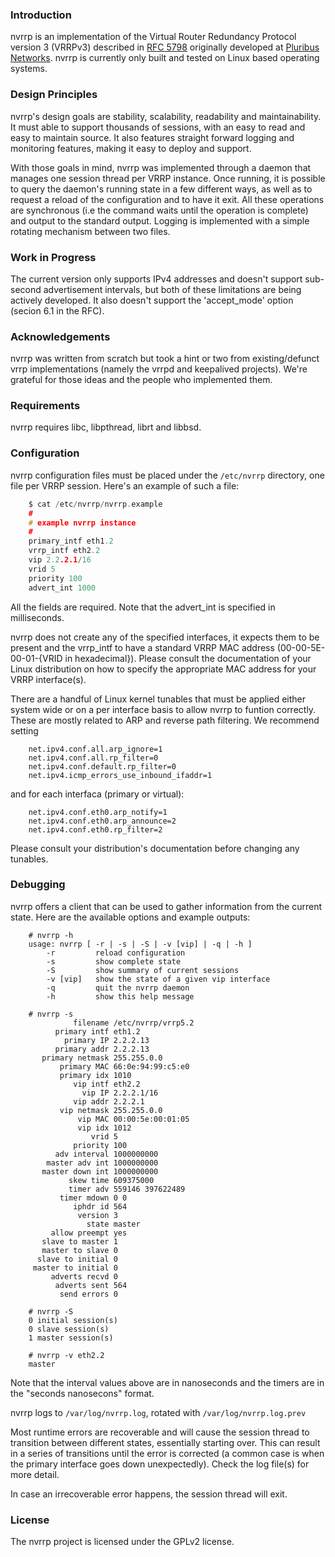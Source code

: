 ### Introduction

nvrrp is an implementation of the Virtual Router Redundancy Protocol version 3 (VRRPv3) described in [RFC 5798](https://tools.ietf.org/html/rfc5798) originally developed at [Pluribus Networks](http://pluribusnetworks.com/). nvrrp is currently only built and tested on Linux based operating systems.

### Design Principles

nvrrp's design goals are stability, scalability, readability and maintainability. It must able to support thousands of sessions, with an easy to read and easy to maintain source. It also features straight forward logging and monitoring features, making it easy to deploy and support.

With those goals in mind, nvrrp was implemented through a daemon that manages one session thread per VRRP instance. Once running, it is possible to query the daemon's running state in a few different ways, as well as to request a reload of the configuration and to have it exit. All these operations are synchronous (i.e the command waits until the operation is complete) and output to the standard output. Logging is implemented with a simple rotating mechanism between two files.

### Work in Progress

The current version only supports IPv4 addresses and doesn't support sub-second advertisement intervals, but both of these limitations are being actively developed. It also doesn't support the 'accept_mode' option (secion 6.1 in the RFC).

### Acknowledgements

nvrrp was written from scratch but took a hint or two from existing/defunct vrrp implementations (namely the vrrpd and keepalived projects). We're grateful for those ideas and the people who implemented them.

### Requirements

nvrrp requires libc, libpthread, librt and libbsd.

### Configuration

nvrrp configuration files must be placed under the `/etc/nvrrp` directory, one file per VRRP session. Here's an example of such a file:
```C
    $ cat /etc/nvrrp/nvrrp.example
    #
    # example nvrrp instance
    #
    primary_intf eth1.2
    vrrp_intf eth2.2
    vip 2.2.2.1/16
    vrid 5
    priority 100
    advert_int 1000
```
All the fields are required. Note that the advert_int is specified in milliseconds.

nvrrp does not create any of the specified interfaces, it expects them to be present and the vrrp_intf to have a standard VRRP MAC address (00-00-5E-00-01-{VRID in hexadecimal}). Please consult the documentation of your Linux distribution on how to specify the appropriate MAC address for your VRRP interface(s).

There are a handful of Linux kernel tunables that must be applied either system wide or on a per interface basis to allow nvrrp to funtion correctly. These are mostly related to ARP and reverse path filtering. We recommend setting
```
    net.ipv4.conf.all.arp_ignore=1
    net.ipv4.conf.all.rp_filter=0
    net.ipv4.conf.default.rp_filter=0
    net.ipv4.icmp_errors_use_inbound_ifaddr=1
```
and for each interfaca (primary or virtual):
```
    net.ipv4.conf.eth0.arp_notify=1
    net.ipv4.conf.eth0.arp_announce=2
    net.ipv4.conf.eth0.rp_filter=2
```
Please consult your distribution's documentation before changing any tunables.

### Debugging

nvrrp offers a client that can be used to gather information from the current state. Here are the available options and example outputs:
```
    # nvrrp -h
    usage: nvrrp [ -r | -s | -S | -v [vip] | -q | -h ]
        -r         reload configuration
        -s         show complete state
        -S         show summary of current sessions
        -v [vip]   show the state of a given vip interface
        -q         quit the nvrrp daemon
        -h         show this help message

    # nvrrp -s
              filename /etc/nvrrp/vrrp5.2
          primary intf eth1.2
            primary IP 2.2.2.13
          primary addr 2.2.2.13
       primary netmask 255.255.0.0
           primary MAC 66:0e:94:99:c5:e0
           primary idx 1010
              vip intf eth2.2
                vip IP 2.2.2.1/16
              vip addr 2.2.2.1
           vip netmask 255.255.0.0
               vip MAC 00:00:5e:00:01:05
               vip idx 1012
                  vrid 5
              priority 100
          adv interval 1000000000
        master adv int 1000000000
       master down int 1000000000
             skew time 609375000
             timer adv 559146 397622489
           timer mdown 0 0
              iphdr id 564
               version 3
                 state master
         allow preempt yes
       slave to master 1
       master to slave 0
      slave to initial 0
     master to initial 0
         adverts recvd 0
          adverts sent 564
           send errors 0

    # nvrrp -S
    0 initial session(s)
    0 slave session(s)
    1 master session(s)

    # nvrrp -v eth2.2
    master
```
Note that the interval values above are in nanoseconds and the timers are in the "seconds nanosecons" format.

nvrrp logs to `/var/log/nvrrp.log`, rotated with `/var/log/nvrrp.log.prev`

Most runtime errors are recoverable and will cause the session thread to transition between different states, essentially starting over. This can result in a series of transitions until the error is corrected (a common case is when the primary interface goes down unexpectedly). Check the log file(s) for more detail.

In case an irrecoverable error happens, the session thread will exit.

### License

The nvrrp project is licensed under the GPLv2 license.

